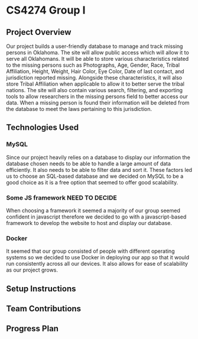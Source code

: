 # CS4274 Group I

## Project Overview
Our project builds a user-friendly database to manage and track missing persons in Oklahoma. The site will allow public access which will allow it to serve all Oklahomans. It will be able to store various characteristics related to the missing persons such as Photographs, Age, Gender, Race, Tribal Affiliation, Height, Weight, Hair Color, Eye Color, Date of last contact, and jurisdiction reported missing. Alongside these characteristics, it will also store Tribal Affiliation when applicable to allow it to better serve the tribal nations. The site will also contain various search, filtering, and exporting tools to allow researchers in the missing persons field to better access our data. When a missing person is found their information will be deleted from the database to meet the laws pertaining to this jurisdiction. 

## Technologies Used
### MySQL
Since our project heavily relies on a database to display our information the database chosen needs to be able to handle a large amount of data efficiently. It also needs to be able to filter data and sort it. These factors led us to choose an SQL-based database and we decided on MySQL to be a good choice as it is a free option that seemed to offer good scalability. 

### Some JS framework NEED TO DECIDE
When choosing a framework it seemed a majority of our group seemed confident in javascript therefore we decided to go with a javascript-based framework to develop the website to host and display our database. 

### Docker
It seemed that our group consisted of people with different operating systems so we decided to use Docker in deploying our app so that it would run consistently across all our devices. It also allows for ease of scalability as our project grows. 

## Setup Instructions

## Team Contributions

## Progress Plan
